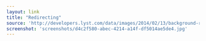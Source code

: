 ```yaml
---
layout: link
title: "Redirecting"
source: 'http://developers.lyst.com/data/images/2014/02/13/background-removal/'
screenshot: 'screenshots/d4c2f580-abec-4214-a14f-df5014ae5de4.jpg'
---
```


